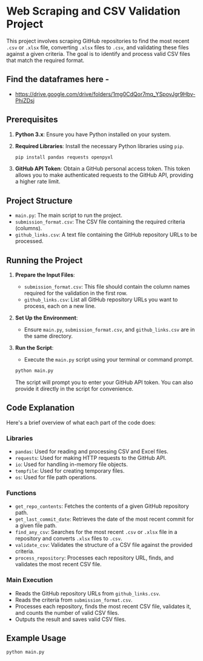 # Web Scraping and CSV Validation Project

This project involves scraping GitHub repositories to find the most recent `.csv` or `.xlsx` file, converting `.xlsx` files to `.csv`, and validating these files against a given criteria. The goal is to identify and process valid CSV files that match the required format.
## Find the dataframes here - 
- https://drive.google.com/drive/folders/1mg0CdQor7mq_YSpovJgr9Hbv-PhiZDsj

## Prerequisites

1. **Python 3.x**: Ensure you have Python installed on your system.
2. **Required Libraries**: Install the necessary Python libraries using `pip`.

    ```sh
    pip install pandas requests openpyxl
    ```

3. **GitHub API Token**: Obtain a GitHub personal access token. This token allows you to make authenticated requests to the GitHub API, providing a higher rate limit.

## Project Structure

- `main.py`: The main script to run the project.
- `submission_format.csv`: The CSV file containing the required criteria (columns).
- `github_links.csv`: A text file containing the GitHub repository URLs to be processed.

## Running the Project

1. **Prepare the Input Files**:
    - `submission_format.csv`: This file should contain the column names required for the validation in the first row.
    - `github_links.csv`: List all GitHub repository URLs you want to process, each on a new line.

2. **Set Up the Environment**:
    - Ensure `main.py`, `submission_format.csv`, and `github_links.csv` are in the same directory.

3. **Run the Script**:
    - Execute the `main.py` script using your terminal or command prompt.

    ```sh
    python main.py
    ```

    The script will prompt you to enter your GitHub API token. You can also provide it directly in the script for convenience.

## Code Explanation

Here's a brief overview of what each part of the code does:

### Libraries

- `pandas`: Used for reading and processing CSV and Excel files.
- `requests`: Used for making HTTP requests to the GitHub API.
- `io`: Used for handling in-memory file objects.
- `tempfile`: Used for creating temporary files.
- `os`: Used for file path operations.

### Functions

- `get_repo_contents`: Fetches the contents of a given GitHub repository path.
- `get_last_commit_date`: Retrieves the date of the most recent commit for a given file path.
- `find_any_csv`: Searches for the most recent `.csv` or `.xlsx` file in a repository and converts `.xlsx` files to `.csv`.
- `validate_csv`: Validates the structure of a CSV file against the provided criteria.
- `process_repository`: Processes each repository URL, finds, and validates the most recent CSV file.

### Main Execution

- Reads the GitHub repository URLs from `github_links.csv`.
- Reads the criteria from `submission_format.csv`.
- Processes each repository, finds the most recent CSV file, validates it, and counts the number of valid CSV files.
- Outputs the result and saves valid CSV files.

## Example Usage

```sh
python main.py
